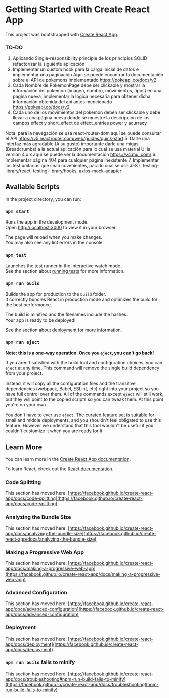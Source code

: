 # Getting Started with Create React App

This project was bootstrapped with [Create React App](https://github.com/facebook/create-react-app).

### TO-DO
1. Aplicando Single-responsibility principle de
   los principios SOLID refactorizar la siguiente
   aplicación
2. Implementar un custom hook para la carga
   inicial de datos e implementar una paginación
   Aqui se puede encontrar la documentación
   sobre el API de pokemons implementado
   https://pokeapi.co/docs/v2
3. Cada Nombre de PokemonPage debe ser clickable
   y mostrar la información del pokemon
   (imagen, nombre, movimientos, tipos) en una página
   nueva, implementar la lógica necesaria
   para obtener dicha información obtenida del api
   antes mencionado https://pokeapi.co/docs/v2
4. Cada uno de los movimientos del pokemon
   deben ser clickable y debe llevar a una
   página nueva donde se muestre la descripcion de los
   campos effect y short_effect de effect_entries
   power y acurracy

Nota: para la navegación se usa react-router-dom
aquí se puede consultar el API https://v5.reactrouter.com/web/guides/quick-start
5. Darle una interfaz más agradable (A su gusto)
   importante darle una migas (Breadcrumbs)
   a la actual aplicación para lo cual se usa material UI
   la version 4.x.x aqui se puede ver la
   documentación https://v4.mui.com/
6. Implementar página 404 para cualquier página
   inexistente
7. Implementar los test unitarios que sean
   covenientes, para lo cual se usa JEST,
   testing-library/react, testing-library/hooks,
   axios-mock-adapter

## Available Scripts

In the project directory, you can run:

### `npm start`

Runs the app in the development mode.\
Open [http://localhost:3000](http://localhost:3000) to view it in your browser.

The page will reload when you make changes.\
You may also see any lint errors in the console.

### `npm test`

Launches the test runner in the interactive watch mode.\
See the section about [running tests](https://facebook.github.io/create-react-app/docs/running-tests) for more information.

### `npm run build`

Builds the app for production to the `build` folder.\
It correctly bundles React in production mode and optimizes the build for the best performance.

The build is minified and the filenames include the hashes.\
Your app is ready to be deployed!

See the section about [deployment](https://facebook.github.io/create-react-app/docs/deployment) for more information.

### `npm run eject`

**Note: this is a one-way operation. Once you `eject`, you can't go back!**

If you aren't satisfied with the build tool and configuration choices, you can `eject` at any time. This command will remove the single build dependency from your project.

Instead, it will copy all the configuration files and the transitive dependencies (webpack, Babel, ESLint, etc) right into your project so you have full control over them. All of the commands except `eject` will still work, but they will point to the copied scripts so you can tweak them. At this point you're on your own.

You don't have to ever use `eject`. The curated feature set is suitable for small and middle deployments, and you shouldn't feel obligated to use this feature. However we understand that this tool wouldn't be useful if you couldn't customize it when you are ready for it.

## Learn More

You can learn more in the [Create React App documentation](https://facebook.github.io/create-react-app/docs/getting-started).

To learn React, check out the [React documentation](https://reactjs.org/).

### Code Splitting

This section has moved here: [https://facebook.github.io/create-react-app/docs/code-splitting](https://facebook.github.io/create-react-app/docs/code-splitting)

### Analyzing the Bundle Size

This section has moved here: [https://facebook.github.io/create-react-app/docs/analyzing-the-bundle-size](https://facebook.github.io/create-react-app/docs/analyzing-the-bundle-size)

### Making a Progressive Web App

This section has moved here: [https://facebook.github.io/create-react-app/docs/making-a-progressive-web-app](https://facebook.github.io/create-react-app/docs/making-a-progressive-web-app)

### Advanced Configuration

This section has moved here: [https://facebook.github.io/create-react-app/docs/advanced-configuration](https://facebook.github.io/create-react-app/docs/advanced-configuration)

### Deployment

This section has moved here: [https://facebook.github.io/create-react-app/docs/deployment](https://facebook.github.io/create-react-app/docs/deployment)

### `npm run build` fails to minify

This section has moved here: [https://facebook.github.io/create-react-app/docs/troubleshooting#npm-run-build-fails-to-minify](https://facebook.github.io/create-react-app/docs/troubleshooting#npm-run-build-fails-to-minify)
